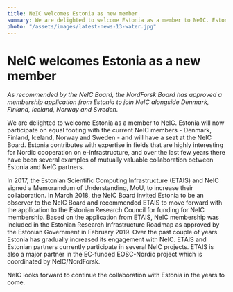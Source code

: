 ```yaml
---
title: NeIC welcomes Estonia as new member
summary: We are delighted to welcome Estonia as a member to NeIC. Estonia will now participate on equal footing with the current NeIC members - Denmark, Finland, Iceland, Norway and Sweden - and will have a seat at the NeIC Board.
photo: "/assets/images/latest-news-13-water.jpg"
---
```


NeIC welcomes Estonia as a new member
===============================

*As recommended by the NeIC Board, the NordForsk Board has approved a membership application from Estonia to join NeIC alongside Denmark, Finland, Iceland, Norway and Sweden.*

We are delighted to welcome Estonia as a member to NeIC. Estonia will now participate on equal footing with the current NeIC members - Denmark, Finland, Iceland, Norway and Sweden - and will have a seat at the NeIC Board. Estonia contributes with expertise in fields that are highly interesting for Nordic cooperation on e-infrastructure, and over the last few years there have been several examples of mutually valuable collaboration between Estonia and NeIC partners. 

In 2017, the Estonian Scientific Computing Infrastructure (ETAIS) and NeIC signed a Memoramdum of Understanding, MoU, to increase their collaboration. In March 2018, the NeIC Board invited Estonia to be an observer to the NeIC Board and recommended ETAIS to move forward with the application to the Estonian Research Council for funding for NeIC membership. Based on the application from ETAIS, NeIC membership was included in the Estonian Research Infrastructure Roadmap as approved by the Estonian Government in February 2019. Over the past couple of years Estonia has gradually increased its engagement with NeIC. ETAIS and Estonian partners currently participate in several NeIC projects. ETAIS is also a major partner in the EC-funded EOSC-Nordic project which is coordinated by NeIC/NordForsk.

NeIC looks forward to continue the collaboration with Estonia in the years to come.
